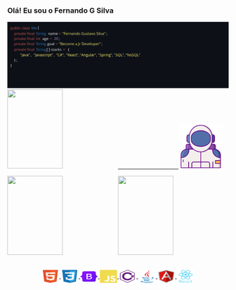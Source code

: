 ### Olá! Eu sou o Fernando G Silva


<!-- - Estudando desenvolvimento Web full-stack
- Turmas - Santander Coders e Recode Pro
- Linguagens - Javascript / Java / C# 
- Frameworks e Libs - Angular / React / Spring / Bootstrap
- Meu Linkedin - www.linkedin.com/in/fernando-g-silva -->

<div  >
 <img  src="https://github.com/FeGustavo07/FeGustavo07/blob/main/GIT_C.png"/>
 </div>
 
 
<div >
 
  <a href="https://github.com/FeGustavo07">
   <img height="180em" width="50%" src="https://github-readme-stats.vercel.app/api/top-langs/?username=FeGustavo07&layout=compact&langs_count=7&theme=merko"/> &nbsp;&nbsp;&nbsp;&nbsp;&nbsp;&nbsp; &nbsp;&nbsp;&nbsp;&nbsp;&nbsp;&nbsp;&nbsp;&nbsp;&nbsp;&nbsp;&nbsp;&nbsp;&nbsp;&nbsp;&nbsp;&nbsp;&nbsp;&nbsp;&nbsp;&nbsp;&nbsp;&nbsp;&nbsp;&nbsp;&nbsp;&nbsp;
   <img  width="20%" src="https://github.com/FeGustavo07/FeGustavo07/blob/main/astronauta.png"/>
   <p><img height="180em" width="50%" src="https://github-readme-stats.vercel.app/api?username=FeGustavo07&show_icons=true&theme=merko&include_all_commits=true&count_private=true"/><img  height="180em" width="50%" src="https://github-readme-streak-stats.herokuapp.com/?user=FeGustavo07&theme=merko" alt="" /></p>
   

    
</div>
  
<div align = "center" style="display: inline_block"><br>
  <img align="center" alt="HTML" height="30" width="40" src="https://raw.githubusercontent.com/devicons/devicon/master/icons/html5/html5-original.svg">
  <img align="center" alt="CSS" height="30" width="40" src="https://raw.githubusercontent.com/devicons/devicon/master/icons/css3/css3-original.svg">
  <img align="center" alt="Bootstrap" height="30" width="40" src="https://raw.githubusercontent.com/devicons/devicon/master/icons/bootstrap/bootstrap-original.svg">
  <img align="center" alt="Js" height="30" width="40" src="https://raw.githubusercontent.com/devicons/devicon/master/icons/javascript/javascript-plain.svg">
  <img align="center" alt="C#" height="30" width="40" src="https://raw.githubusercontent.com/devicons/devicon/master/icons/csharp/csharp-line.svg">
  <img align="center" alt="java" height="30" width="40" src="https://raw.githubusercontent.com/devicons/devicon/master/icons/java/java-original.svg">
  <img align="center" alt="angular" height="30" width="40" src="https://raw.githubusercontent.com/devicons/devicon/master/icons/angularjs/angularjs-original.svg">
  <img align="center" alt="react" height="30" width="40" src="https://raw.githubusercontent.com/devicons/devicon/master/icons/react/react-original-wordmark.svg">
</div>


